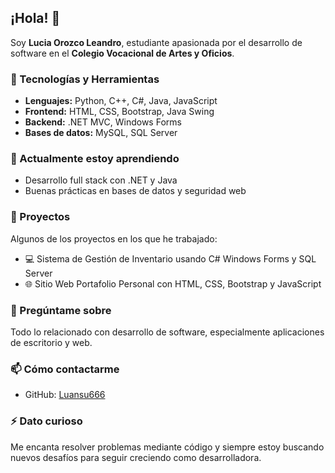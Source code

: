 ## ¡Hola! 👋

Soy **Lucia Orozco Leandro**, estudiante apasionada por el desarrollo de software en el **Colegio Vocacional de Artes y Oficios**.

### 🔧 Tecnologías y Herramientas
- **Lenguajes:** Python, C++, C#, Java, JavaScript
- **Frontend:** HTML, CSS, Bootstrap, Java Swing
- **Backend:** .NET MVC, Windows Forms
- **Bases de datos:** MySQL, SQL Server

### 🌱 Actualmente estoy aprendiendo
- Desarrollo full stack con .NET y Java
- Buenas prácticas en bases de datos y seguridad web

### 🚀 Proyectos
Algunos de los proyectos en los que he trabajado:
- 💻 Sistema de Gestión de Inventario usando C# Windows Forms y SQL Server  
- 🌐 Sitio Web Portafolio Personal con HTML, CSS, Bootstrap y JavaScript

### 💬 Pregúntame sobre
Todo lo relacionado con desarrollo de software, especialmente aplicaciones de escritorio y web.

### 📫 Cómo contactarme
- GitHub: [Luansu666](https://github.com/Luansu666)  

### ⚡ Dato curioso
Me encanta resolver problemas mediante código y siempre estoy buscando nuevos desafíos para seguir creciendo como desarrolladora.
